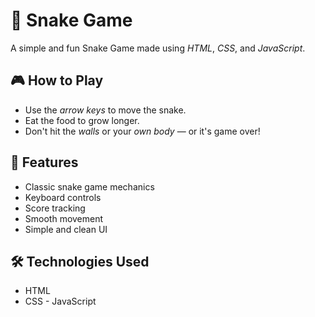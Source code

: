 # 🐍 Snake Game

A simple and fun Snake Game made using *HTML*, *CSS*, and *JavaScript*.

## 🎮 How to Play
- Use the *arrow keys* to move the snake.
- Eat the food to grow longer.
- Don't hit the *walls* or your *own body* — or it's game over!

## 🚀 Features
- Classic snake game mechanics
- Keyboard controls
- Score tracking
- Smooth movement
- Simple and clean UI

## 🛠 Technologies Used
- HTML
- CSS
- JavaScript